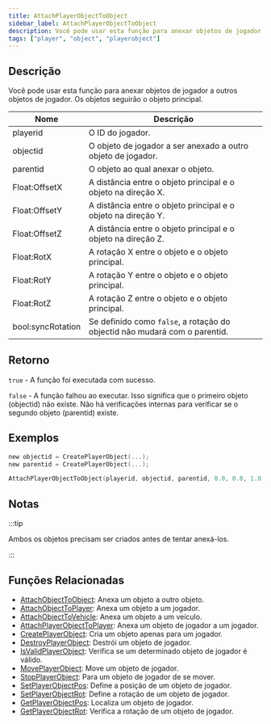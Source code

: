 ```yaml
---
title: AttachPlayerObjectToObject
sidebar_label: AttachPlayerObjectToObject
description: Você pode usar esta função para anexar objetos de jogador a outros objetos de jogador.
tags: ["player", "object", "playerobject"]
---
```


<VersionWarn version='omp v1.1.0.2612' />

## Descrição

Você pode usar esta função para anexar objetos de jogador a outros objetos de jogador. Os objetos seguirão o objeto principal.

| Nome              | Descrição                                                                |
| ----------------- | ------------------------------------------------------------------------ |
| playerid          | O ID do jogador.                                                         |
| objectid          | O objeto de jogador a ser anexado a outro objeto de jogador.            |
| parentid          | O objeto ao qual anexar o objeto.                                       |
| Float:OffsetX     | A distância entre o objeto principal e o objeto na direção X.           |
| Float:OffsetY     | A distância entre o objeto principal e o objeto na direção Y.           |
| Float:OffsetZ     | A distância entre o objeto principal e o objeto na direção Z.           |
| Float:RotX        | A rotação X entre o objeto e o objeto principal.                        |
| Float:RotY        | A rotação Y entre o objeto e o objeto principal.                        |
| Float:RotZ        | A rotação Z entre o objeto e o objeto principal.                        |
| bool:syncRotation | Se definido como `false`, a rotação do objectid não mudará com o parentid. |

## Retorno

`true` - A função foi executada com sucesso.

`false` - A função falhou ao executar. Isso significa que o primeiro objeto (objectid) não existe. Não há verificações internas para verificar se o segundo objeto (parentid) existe.

## Exemplos

```c
new objectid = CreatePlayerObject(...);
new parentid = CreatePlayerObject(...);

AttachPlayerObjectToObject(playerid, objectid, parentid, 0.0, 0.0, 1.0, 0.0, 0.0, 0.0, true);
```

## Notas

:::tip

Ambos os objetos precisam ser criados antes de tentar anexá-los.

:::

## Funções Relacionadas

- [AttachObjectToObject](AttachObjectToObject): Anexa um objeto a outro objeto.
- [AttachObjectToPlayer](AttachObjectToPlayer): Anexa um objeto a um jogador.
- [AttachObjectToVehicle](AttachObjectToVehicle): Anexa um objeto a um veículo.
- [AttachPlayerObjectToPlayer](AttachPlayerObjectToPlayer): Anexa um objeto de jogador a um jogador.
- [CreatePlayerObject](CreatePlayerObject): Cria um objeto apenas para um jogador.
- [DestroyPlayerObject](DestroyPlayerObject): Destrói um objeto de jogador.
- [IsValidPlayerObject](IsValidPlayerObject): Verifica se um determinado objeto de jogador é válido.
- [MovePlayerObject](MovePlayerObject): Move um objeto de jogador.
- [StopPlayerObject](StopPlayerObject): Para um objeto de jogador de se mover.
- [SetPlayerObjectPos](SetPlayerObjectPos): Define a posição de um objeto de jogador.
- [SetPlayerObjectRot](SetPlayerObjectRot): Define a rotação de um objeto de jogador.
- [GetPlayerObjectPos](GetPlayerObjectPos): Localiza um objeto de jogador.
- [GetPlayerObjectRot](GetPlayerObjectRot): Verifica a rotação de um objeto de jogador.